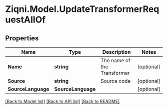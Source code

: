 
# Ziqni.Model.UpdateTransformerRequestAllOf

## Properties

Name | Type | Description | Notes
------------ | ------------- | ------------- | -------------
**Name** | **string** | The name of the Transformer | [optional] 
**Source** | **string** | Source code | [optional] 
**SourceLanguage** | **SourceLanguage** |  | [optional] 

[[Back to Model list]](../README.md#documentation-for-models)
[[Back to API list]](../README.md#documentation-for-api-endpoints)
[[Back to README]](../README.md)

